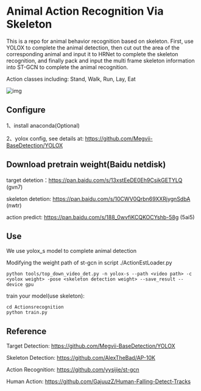 # Animal Action Recognition Via Skeleton
This is a repo for animal behavior recognition based on skeleton. First, use YOLOX to complete the animal detection, then cut out the area of the corresponding animal and input it to HRNet to complete the skeleton recognition, and finally pack and input the multi frame skeleton information into ST-GCN to complete the animal recognition.

Action classes including: Stand, Walk, Run, Lay, Eat

![img](test2.gif)

## Configure
1、install anaconda(Optional)


2、yolox config, see details at: https://github.com/Megvii-BaseDetection/YOLOX


## Download pretrain weight(Baidu netdisk)

target detetion：https://pan.baidu.com/s/13xstEeDE0Eh9CsikGETYLQ (gvn7)

skeleton detetion: https://pan.baidu.com/s/10CWV0Qrbn69XXRjygnSdbA (nwtr)

action predict: https://pan.baidu.com/s/188_0wvfiKCQKOCYshb-58g (5ai5)

## Use
We use yolox_s model to complete animal detection

Modifying the weight path of st-gcn in script ./ActionEstLoader.py

```
python tools/top_down_video_det.py -n yolox-s --path <video path> -c <yolox weight> -pose <skeleton detection weight> --save_result --device gpu
```

train your model(use skeleton):
```
cd Actionsrecognition
python train.py
```
## Reference
Target Detection: https://github.com/Megvii-BaseDetection/YOLOX

Skeleton Detection: https://github.com/AlexTheBad/AP-10K

Action Recognition: https://github.com/yysijie/st-gcn

Human Action: https://github.com/GajuuzZ/Human-Falling-Detect-Tracks
